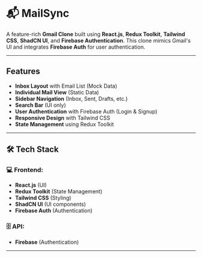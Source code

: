 # 📬 MailSync

A feature-rich **Gmail Clone** built using **React.js**, **Redux Toolkit**, **Tailwind CSS**, **ShadCN UI**, and **Firebase Authentication**. This clone mimics Gmail's UI and integrates **Firebase Auth** for user authentication.

---

##  Features

-  **Inbox Layout** with Email List (Mock Data)  
-  **Individual Mail View** (Static Data)  
-  **Sidebar Navigation** (Inbox, Sent, Drafts, etc.)  
-  **Search Bar** (UI only)  
-  **User Authentication** with Firebase Auth (Login & Signup)
-  **Responsive Design** with Tailwind CSS  
-  **State Management** using Redux Toolkit

---

## 🛠 Tech Stack

### 💻 Frontend:
- **React.js** (UI)
- **Redux Toolkit** (State Management)
- **Tailwind CSS** (Styling)
- **ShadCN UI** (UI components)
- **Firebase Auth** (Authentication)

### 🗄 API:
- **Firebase** (Authentication)

---



